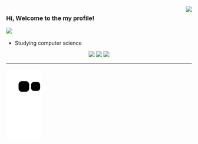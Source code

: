 <img align='right' src="https://github-readme-stats.vercel.app/api?username=WallasAR&show_icons=true&title_color=783c00&text_color=af552e&icon_color=783c00&bg_color=f8efd4&cache_seconds=2300">

### Hi, Welcome to the my profile! 

<img src="https://img.shields.io/static/v1?label=Overview&message=War_&color=f8efd4&style=for-the-badge&logo=GitHub">

<p>

* Studying computer science<br/>

<div align="center">
  <a href="https://www.instagram.com/War_ggez" target="_blank"><img src="https://img.shields.io/badge/-Instagram-%23E4405F?style=for-the-badge&logo=instagram&logoColor=white" target="_blank"></a> 
  <a href = "mailto:kr4tos.r3v3ng3@gmail.com"><img src="https://img.shields.io/badge/-Gmail-%23333?style=for-the-badge&logo=gmail&logoColor=white" target="_blank"></a>
  <a href="https://www.linkedin.com/in/wallas-aguiar-rocha-846bbb273/" target="_blank"><img src="https://img.shields.io/badge/-LinkedIn-%230077B5?style=for-the-badge&logo=linkedin&logoColor=white" target="_blank"></a> 
</div>

</p>
<hr>

![snake gif](https://github.com/Formandodev/Formandodev/blob/output/github-contribution-grid-snake.svg)
